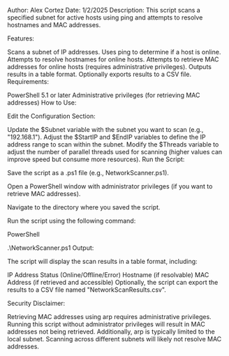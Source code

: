 Author: Alex Cortez
Date: 1/2/2025
Description: This script scans a specified subnet for active hosts using ping and attempts to resolve hostnames and MAC addresses.

Features:

Scans a subnet of IP addresses.
Uses ping to determine if a host is online.
Attempts to resolve hostnames for online hosts.
Attempts to retrieve MAC addresses for online hosts (requires administrative privileges).
Outputs results in a table format.
Optionally exports results to a CSV file.
Requirements:

PowerShell 5.1 or later
Administrative privileges (for retrieving MAC addresses)
How to Use:

Edit the Configuration Section:

Update the $Subnet variable with the subnet you want to scan (e.g., "192.168.1").
Adjust the $StartIP and $EndIP variables to define the IP address range to scan within the subnet.
Modify the $Threads variable to adjust the number of parallel threads used for scanning (higher values can improve speed but consume more resources).
Run the Script:

Save the script as a .ps1 file (e.g., NetworkScanner.ps1).

Open a PowerShell window with administrator privileges (if you want to retrieve MAC addresses).

Navigate to the directory where you saved the script.

Run the script using the following command:

PowerShell

.\NetworkScanner.ps1
Output:

The script will display the scan results in a table format, including:

IP Address
Status (Online/Offline/Error)
Hostname (if resolvable)
MAC Address (if retrieved and accessible)
Optionally, the script can export the results to a CSV file named "NetworkScanResults.csv".

Security Disclaimer:

Retrieving MAC addresses using arp requires administrative privileges. Running this script without administrator privileges will result in MAC addresses not being retrieved. Additionally, arp is typically limited to the local subnet. Scanning across different subnets will likely not resolve MAC addresses.
